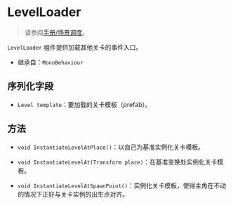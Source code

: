 # LevelLoader

> 请参阅[手册/场景调度](../manual/scene-management.md)。

`LevelLoader` 组件提供加载其他关卡的事件入口。

- 继承自：`MonoBehaviour`

## 序列化字段

- `Level template`：要加载的关卡模板（prefab）。

## 方法

- `void InstantiateLevelAtPlace()`：以自己为基准实例化关卡模板。

- `void InstantiateLevelAt(Transform place)`：在基准变换处实例化关卡模板。

- `void InstantiateLevelAtSpawnPoint()`：实例化关卡模板，使得主角在不动的情况下正好与关卡实例的出生点对齐。